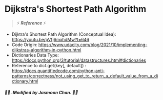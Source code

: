 # Dijkstra's Shortest Path Algorithm 

> ⚡ ***Reference*** ⚡

* Dijktra's Shortest Path Algorithm (Conceptual Idea): https://youtu.be/pVfj6mxhdMw?t=646
* Code Origin: https://www.udacity.com/blog/2021/10/implementing-dijkstras-algorithm-in-python.html
* Dictionaries Data Type: https://docs.python.org/3/tutorial/datastructures.html#dictionaries
* Reference to dict.get(key[, default]) : https://docs.quantifiedcode.com/python-anti-patterns/correctness/not_using_get_to_return_a_default_value_from_a_dictionary.html
##### 👾💜 *.Modified by Jasmoon Chan.* 👾💜
